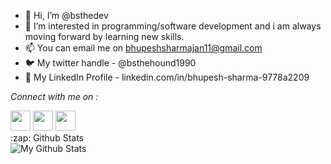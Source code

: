 - 👋 Hi, I’m @bsthedev
- 👀 I’m interested in programming/software development and i am always moving forward by learning new skills.
- 📫 You can email me on bhupeshsharmajan11@gmail.com
- 🐦 My twitter handle - @bsthehound1990
- 💼 My LinkedIn Profile - linkedin.com/in/bhupesh-sharma-9778a2209

*Connect with me on :*

<img height="32" width="32" src="https://cdn.jsdelivr.net/npm/simple-icons@v4/icons/twitter.svg" />
<img height="32" width="32" src="https://cdn.jsdelivr.net/npm/simple-icons@v4/icons/gmail.svg" />
<img height="32" width="32" src="https://cdn.jsdelivr.net/npm/simple-icons@v4/icons/linkedin.svg" />



</details>
   <summary>:zap: Github Stats</summary>
   
   <img align="left" alt="My Github Stats" src="https://github-readme-stats-jet-kappa.vercel.app/api?username=bsthedev&show_icons=true&hide_border=true" />
   
</details>


<!---
bsthedev/bsthedev is a ✨ special ✨ repository because its `README.md` (this file) appears on your GitHub profile.
You can click the Preview link to take a look at your changes.
--->
